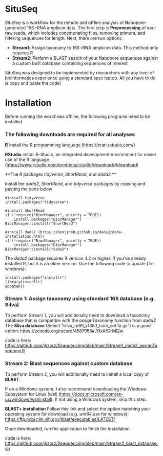 # SituSeq
*SituSeq* is a workflow for the remote and offline analysis of Nanopore-generated 16S rRNA amplicon data. 
The first step is **Preprocessing** of your raw reads, which includes concatenating files, removing primers, and filtering sequences for length. 
Next, there are two options: 
- **Stream1**: Assign taxonomy to 16S rRNA amplicon data. This method only requires R 
- **Stream2**: Perform a BLAST search of your Nanopore sequences against a custom built database containing sequences of interest

SituSeq was designed to be implemented by researchers with any level of bioinformatics experience using a standard spec laptop. All you have to do is copy and paste the code!  

# Installation 
Before running the workflows offline, the following programs need to be installed. 

### The following downloads are required for all analyses
**R** 
Install the R programming language (https://cran.rstudio.com/) 

**RStudio** 
Install R-Studio, an integrated development environment for easier use of the R language  (https://www.rstudio.com/products/rstudio/download/#download) 

**The R packages *tidyverse*, *ShortRead*, and *dada2* **

Install the *dada2*, *ShortRead*, and *tidyverse* packages by copying and pasting the code below

```
#install tidyverse
install.packages("tidyverse")

#install ShortRead
if (!require("BiocManager", quietly = TRUE))
    install.packages("BiocManager")
BiocManager::install("ShortRead")

#install dada2 (https://benjjneb.github.io/dada2/dada-installation.html) 
if (!require("BiocManager", quietly = TRUE))
    install.packages("BiocManager")
BiocManager::install("dada2")

```

The *dada2* package requires R version 4.2 or higher. If you've already installed R, but it is an older version. Use the following code to update (for windows): 

```
install.packages("installr")
library(installr)
updateR()
```


### Stream 1: Assign taxonomy using standard 16S database (e.g. Silva)

To perform Stream 1, you will additionally need to download a taxonomy database that is compatible with the *assignTaxonomy* function from *dada2*
The **Silva database** (Select "silva_nr99_v138.1_train_set.fa.gz") is a good option: https://zenodo.org/record/4587955#.YfxAfOrMI2w 

code is here: https://github.com/jkzorz/Seaquencing/blob/main/Stream1_dada2_assignTaxonomy.R

### Stream 2: Blast sequences against custom database

To perform Stream 2, you will additionally need to install a local copy of **BLAST**. 

If on a Windows system, I also recommend downloading the Windows Subsystem for Linux (wsl) (https://docs.microsoft.com/en-us/windows/wsl/install).
If not using a Windows system, skip this step.  

**BLAST+ installation**
Follow this link and select the option matching your operating system for download (e.g. *win64.exe* for windows):
https://ftp.ncbi.nlm.nih.gov/blast/executables/LATEST/

Once downloaded, run the application to finish the installation.


code is here: https://github.com/jkzorz/Seaquencing/blob/main/Stream2_blast_database.sh
